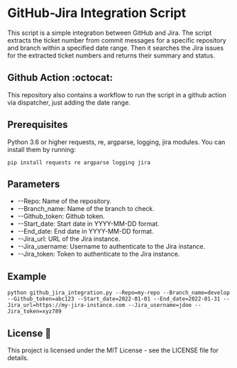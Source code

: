 # GitHub-Jira Integration Script 

This script is a simple integration between GitHub and Jira. The script extracts the ticket number from commit messages for a specific repository and branch within a specified date range. Then it searches the Jira issues for the extracted ticket numbers and returns their summary and status.

## Github Action :octocat:

This repository also contains a workflow to run the script in a github action via dispatcher, just adding the date range.

## Prerequisites

Python 3.6 or higher
requests, re, argparse, logging, jira modules. You can install them by running:

`pip install requests re argparse logging jira`

## Parameters

* --Repo: Name of the repository.
* --Branch_name: Name of the branch to check.
* --Github_token: Github token.
* --Start_date: Start date in YYYY-MM-DD format.
* --End_date: End date in YYYY-MM-DD format.
* --Jira_url: URL of the Jira instance.
* --Jira_username: Username to authenticate to the Jira instance.
* --Jira_token: Token to authenticate to the Jira instance.

## Example

`python github_jira_integration.py --Repo=my-repo --Branch_name=develop --Github_token=abc123 --Start_date=2022-01-01 --End_date=2022-01-31 --Jira_url=https://my-jira-instance.com --Jira_username=jdoe --Jira_token=xyz789`

## License 	:scroll:
This project is licensed under the MIT License - see the LICENSE file for details.